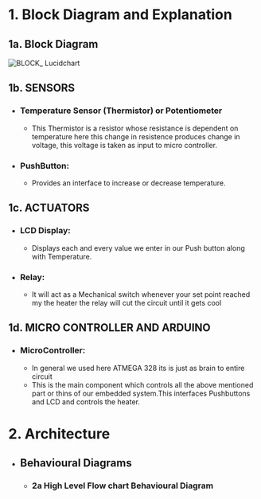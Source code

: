 # 1. Block Diagram and Explanation

## 1a. Block Diagram

![BLOCK_ Lucidchart ](https://user-images.githubusercontent.com/98843450/156881425-a14a9fe5-c274-4b24-afed-b86e6e2c23c1.png)

## 1b. SENSORS

* ### Temperature Sensor (Thermistor) or Potentiometer
    * This Thermistor is a resistor whose resistance is dependent on temperature here this change in resistence produces change in voltage, this voltage is taken as input to micro controller.
* ### PushButton:
    *  Provides an interface to increase or decrease temperature.

## 1c. ACTUATORS

* ### LCD Display:
    * Displays each and every value we enter in our Push button along with Temperature.
* ### Relay:
    * It will act as a Mechanical switch whenever your set point reached my the heater the relay will cut the circuit until it gets cool
    
## 1d. MICRO CONTROLLER AND ARDUINO

* ### MicroController:
    * In general we used here ATMEGA 328 its is just as brain to entire circuit
    * This is the main component which controls all the above mentioned part or thins of our embedded system.This interfaces Pushbuttons and LCD and controls the heater.
 
# 2. Architecture
* ## Behavioural Diagrams
  * ### 2a High Level Flow chart Behavioural Diagram
